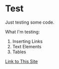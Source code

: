 # Test
Just testing some code.
<!DOCTYPE html>
<html>
<head>
<body>
What I'm testing:
<ol>
  <li>Inserting Links</li>
  <li>Text Elements</li>
  <li>Tables</li>
</ol>
<a href="https://github.com/jroux05/Test/new/master?readme=1">Link to This Site</a>

